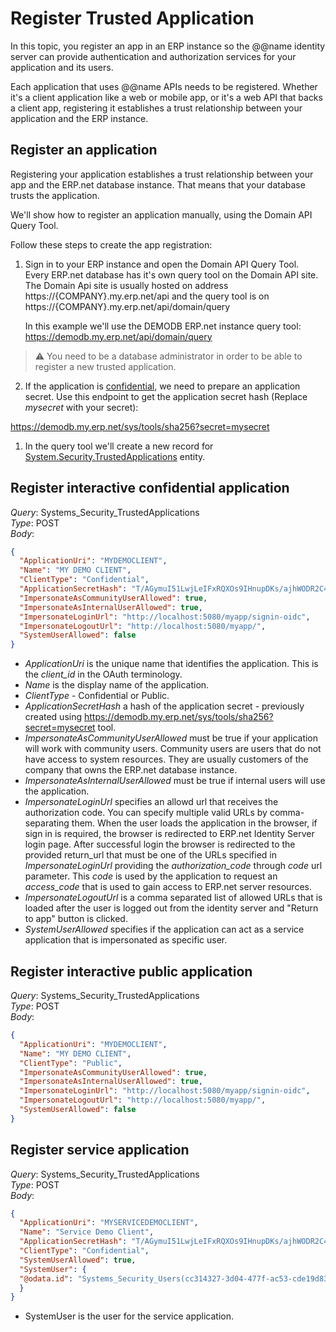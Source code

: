 # Register Trusted Application

In this topic, you register an app in an ERP instance so the @@name identity server can provide authentication and authorization services for your application and its users.

Each application that uses @@name APIs needs to be registered.
Whether it's a client application like a web or mobile app, or it's a web API that backs a client app, registering it establishes a trust relationship between your application and the ERP instance.

## Register an application

Registering your application establishes a trust relationship between your app and the ERP.net database instance. That means that your database trusts the application.

We'll show how to register an application manually, using the Domain API Query Tool.

Follow these steps to create the app registration:

1. Sign in to your ERP instance and open the Domain API Query Tool.  
   Every ERP.net database has it's own query tool on the Domain API site.  
   The Domain Api site is usually hosted on address  https://{COMPANY}.my.erp.net/api and the query tool is on https://{COMPANY}.my.erp.net/api/domain/query 
   
   In this example we'll use the DEMODB ERP.net instance query tool: https://demodb.my.erp.net/api/domain/query  
   
> :warning: You need to be a database administrator in order to be able to register a new trusted application.  

2. If the application is [confidential](/topics/identity/trusted-applications.html#client-type), we need to prepare an application secret. Use this endpoint to get the application secret hash (Replace _mysecret_ with your secret):

https://demodb.my.erp.net/sys/tools/sha256?secret=mysecret

1. In the query tool we'll create a new record for [System.Security.TrustedApplications](xref:Systems.Security.TrustedApplications) entity.  

## Register interactive confidential application

_Query_: Systems_Security_TrustedApplications  
_Type_: POST  
_Body_:  

```json
{
  "ApplicationUri": "MYDEMOCLIENT",
  "Name": "MY DEMO CLIENT",
  "ClientType": "Confidential",
  "ApplicationSecretHash": "T/AGymuI51LwjLeIFxRQXOs9IHnupDKs/ajhWODR2C4=",
  "ImpersonateAsCommunityUserAllowed": true,
  "ImpersonateAsInternalUserAllowed": true,
  "ImpersonateLoginUrl": "http://localhost:5080/myapp/signin-oidc",
  "ImpersonateLogoutUrl": "http://localhost:5080/myapp/",
  "SystemUserAllowed": false
}
```

- _ApplicationUri_ is the unique name that identifies the application. This is the _client_id_ in the OAuth terminology.  
- _Name_ is the display name of the application.  
- _ClientType_ - Confidential or Public.  
- _ApplicationSecretHash_ a hash of the application secret - previously created using   https://demodb.my.erp.net/sys/tools/sha256?secret=mysecret  tool.  
- _ImpersonateAsCommunityUserAllowed_ must be true if your application will work with community users. Community users are users that do not have access to system resources. They are usually customers of the company that owns the ERP.net database instance.  
- _ImpersonateAsInternalUserAllowed_ must be true if internal users will use the application.  
- _ImpersonateLoginUrl_ specifies an allowd url that receives the authorization code. You can specify multiple valid URLs by comma-separating them. When the user loads the application in the browser, if sign in is required, the browser is redirected to ERP.net Identity Server login page. After successful login the browser is redirected to the provided return_url that must be one of the URLs specified in _ImpersonateLoginUrl_ providing the _authorization_code_ through _code_ url parameter. This _code_ is used by the application to request an _access_code_ that is used to gain access to ERP.net server resources.
- _ImpersonateLogoutUrl_ is a comma separated list of allowed URLs that is loaded after the user is logged out from the identity server and "Return to app" button is clicked.  
- _SystemUserAllowed_ specifies if the application can act as a service application that is impersonated as specific user.

## Register interactive public application

_Query_: Systems_Security_TrustedApplications  
_Type_: POST  
_Body_:  

```json
{
  "ApplicationUri": "MYDEMOCLIENT",
  "Name": "MY DEMO CLIENT",
  "ClientType": "Public",
  "ImpersonateAsCommunityUserAllowed": true,
  "ImpersonateAsInternalUserAllowed": true,
  "ImpersonateLoginUrl": "http://localhost:5080/myapp/signin-oidc",
  "ImpersonateLogoutUrl": "http://localhost:5080/myapp/",
  "SystemUserAllowed": false
}
```

## Register service application

_Query_: Systems_Security_TrustedApplications  
_Type_: POST  
_Body_:  

```json
{
  "ApplicationUri": "MYSERVICEDEMOCLIENT",
  "Name": "Service Demo Client",
  "ApplicationSecretHash": "T/AGymuI51LwjLeIFxRQXOs9IHnupDKs/ajhWODR2C4=",  
  "ClientType": "Confidential",
  "SystemUserAllowed": true,
  "SystemUser": {
  "@odata.id": "Systems_Security_Users(cc314327-3d04-477f-ac53-cde19d8350e9)"
  }
}
```

- SystemUser is the user for the service application.
